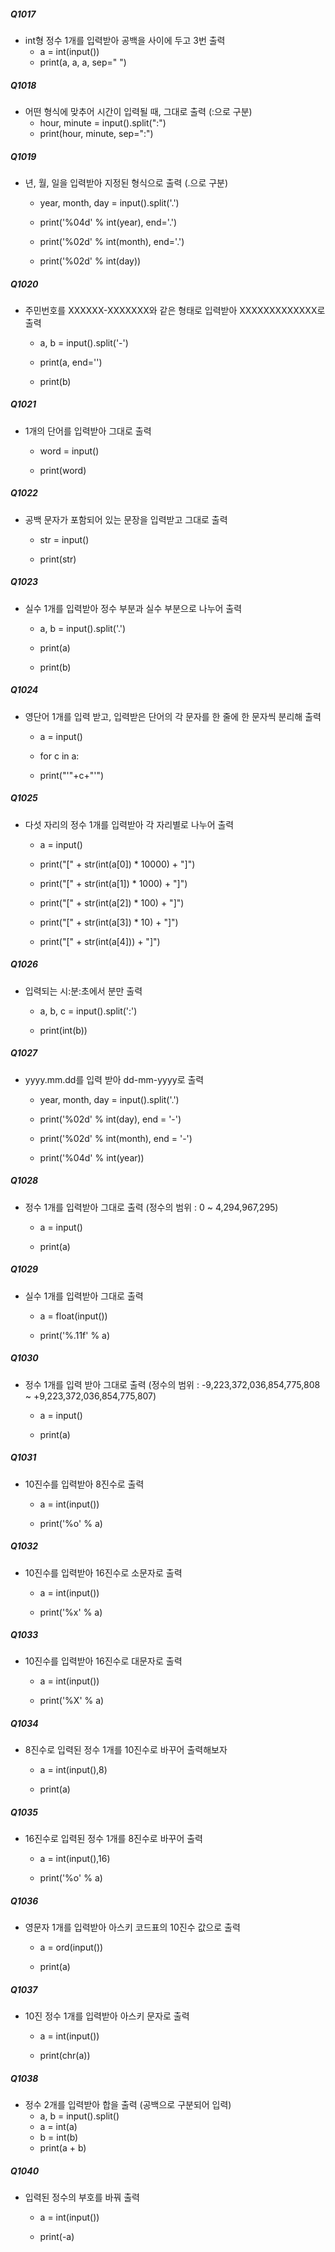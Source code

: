 ##### Q1017
- int형 정수 1개를 입력받아 공백을 사이에 두고 3번 출력
    - a = int(input())
    - print(a, a, a, sep=" ")

##### Q1018
- 어떤 형식에 맞추어 시간이 입력될 때, 그대로 출력 (:으로 구분)
    - hour, minute = input().split(":")
    - print(hour, minute, sep=":")

##### Q1019
- 년, 월, 일을 입력받아 지정된 형식으로 출력 (.으로 구분)
    - year, month, day = input().split('.')

    - print('%04d' % int(year), end='.')
    - print('%02d' % int(month), end='.')
    - print('%02d' % int(day))
    
##### Q1020
- 주민번호를 XXXXXX-XXXXXXX와 같은 형태로 입력받아 XXXXXXXXXXXXX로 출력
    - a, b = input().split('-')

    - print(a, end='')
    - print(b)
    
##### Q1021
- 1개의 단어를 입력받아 그대로 출력
    - word = input()

    - print(word)
    
##### Q1022
- 공백 문자가 포함되어 있는 문장을 입력받고 그대로 출력
    - str = input()

    - print(str)
    
##### Q1023
- 실수 1개를 입력받아 정수 부분과 실수 부분으로 나누어 출력
    - a, b = input().split('.')

    - print(a)
    - print(b)
    
##### Q1024
- 영단어 1개를 입력 받고, 입력받은 단어의 각 문자를 한 줄에 한 문자씩 분리해 출력
    - a = input()

    - for c in a:
    - print("'"+c+"'")
    
##### Q1025
- 다섯 자리의 정수 1개를 입력받아 각 자리별로 나누어 출력
    - a = input()

    - print("[" + str(int(a[0]) * 10000) + "]")
    - print("[" + str(int(a[1]) * 1000) + "]")
    - print("[" + str(int(a[2]) * 100) + "]")
    - print("[" + str(int(a[3]) * 10) + "]")
    - print("[" + str(int(a[4])) + "]")
    
##### Q1026
- 입력되는 시:분:초에서 분만 출력
    - a, b, c = input().split(':')

    - print(int(b))
    
##### Q1027
- yyyy.mm.dd를 입력 받아 dd-mm-yyyy로 출력
    - year, month, day = input().split('.')

    - print('%02d' % int(day), end = '-')
    - print('%02d' % int(month), end = '-')
    - print('%04d' % int(year))
    
##### Q1028
- 정수 1개를 입력받아 그대로 출력 (정수의 범위 : 0 ~ 4,294,967,295)
    - a = input()

    - print(a)

##### Q1029
- 실수 1개를 입력받아 그대로 출력
    - a = float(input())

    - print('%.11f' % a)
    
##### Q1030
- 정수 1개를 입력 받아 그대로 출력 (정수의 범위 : -9,223,372,036,854,775,808 ~ +9,223,372,036,854,775,807)
    - a = input()

    - print(a)
    
##### Q1031
- 10진수를 입력받아 8진수로 출력
    - a = int(input())

    - print('%o' % a)
    
##### Q1032
- 10진수를 입력받아 16진수로 소문자로 출력
    - a = int(input())

    - print('%x' % a)
    
##### Q1033
- 10진수를 입력받아 16진수로 대문자로 출력
    - a = int(input())

    - print('%X' % a)

##### Q1034
- 8진수로 입력된 정수 1개를 10진수로 바꾸어 출력해보자
    - a = int(input(),8)

    - print(a)

##### Q1035
- 16진수로 입력된 정수 1개를 8진수로 바꾸어 출력
    - a = int(input(),16)

    - print('%o' % a)
    
##### Q1036
- 영문자 1개를 입력받아 아스키 코드표의 10진수 값으로 출력
    - a = ord(input())

    - print(a)
    
##### Q1037
- 10진 정수 1개를 입력받아 아스키 문자로 출력
    - a = int(input())

    - print(chr(a))
    
##### Q1038
- 정수 2개를 입력받아 합을 출력 (공백으로 구분되어 입력)
    - a, b = input().split()
    - a = int(a)
    - b = int(b)
    - print(a + b)
    
##### Q1040
- 입력된 정수의 부호를 바꿔 출력
    - a = int(input())

    - print(-a)
